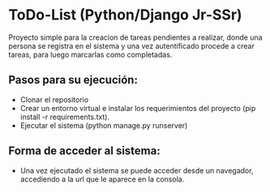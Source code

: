 # ToDo-List (Python/Django Jr-SSr)

Proyecto simple para la creacion de tareas pendientes a realizar, donde una persona se registra en el sistema y una vez autentificado procede a crear tareas, para luego marcarlas como completadas.

## Pasos para su ejecución:

- Clonar el repositorio
- Crear un entorno virtual e instalar los requerimientos del proyecto (pip install -r requirements.txt).
- Ejecutar el sistema (python manage.py runserver)

## Forma de acceder al sistema:

- Una vez ejecutado el sistema se puede acceder desde un navegador, accediendo a la url que le aparece en la consola.
